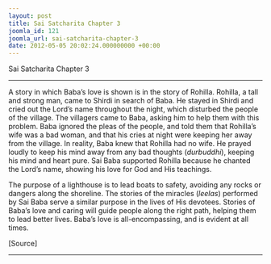 ```yaml
---
layout: post
title: Sai Satcharita Chapter 3
joomla_id: 121
joomla_url: sai-satcharita-chapter-3
date: 2012-05-05 20:02:24.000000000 +00:00
---
```

Sai Satcharita Chapter 3

* * *

A story in which Baba’s love is shown is in the story of Rohilla. Rohilla, a tall and strong man, came to Shirdi in search of Baba. He stayed in Shirdi and cried out the Lord’s name throughout the night, which disturbed the people of the village. The villagers came to Baba, asking him to help them with this problem. Baba ignored the pleas of the people, and told them that Rohilla’s wife was a bad woman, and that his cries at night were keeping her away from the village. In reality, Baba knew that Rohilla had no wife. He prayed loudly to keep his mind away from any bad thoughts (_durbuddhi_), keeping his mind and heart pure. Sai Baba supported Rohilla because he chanted the Lord’s name, showing his love for God and His teachings.

  

The purpose of a lighthouse is to lead boats to safety, avoiding any rocks or dangers along the shoreline. The stories of the miracles (_leelas_) performed by Sai Baba serve a similar purpose in the lives of His devotees. Stories of Baba’s love and caring will guide people along the right path, helping them to lead better lives. Baba’s love is all-encompassing, and is evident at all times. 



[Source]

* * *



